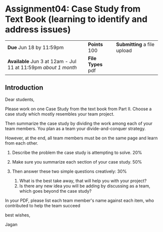 # Assignment04: Case Study from Text Book (learning to identify and address issues)

|                                                                 |                    |                              |
| --------------------------------------------------------------- | ------------------ | ---------------------------- |
| **Due** Jun 18 by 11:59pm                                       | **Points** 100     | **Submitting** a file upload |
| **Available** Jun 3 at 12am - Jul 11 at 11:59pm _about 1 month_ | **File Types** pdf |                              |

## Introduction

Dear students,

Please work on one Case Study from the text book from Part II. Choose a case study which mostly resembles your team project.

Then summarize the case study by dividing the work among each of your team members. You plan as a team your divide-and-conquer strategy.

However, at the end, all team members must be on the same page and learn from each other.

1. Describe the problem the case study is attempting to solve. 20%

2. Make sure you summarize each section of your case study. 50%

3. Then answer these two simple questions creatively: 30%

   1. What is the best take away, that will help you with your project?
   2. Is there any new idea you will be adding by discussing as a team, which goes beyond the case study?

In your PDF, please list each team member's name against each item, who contributed to help the team succeed

best wishes,

Jagan
